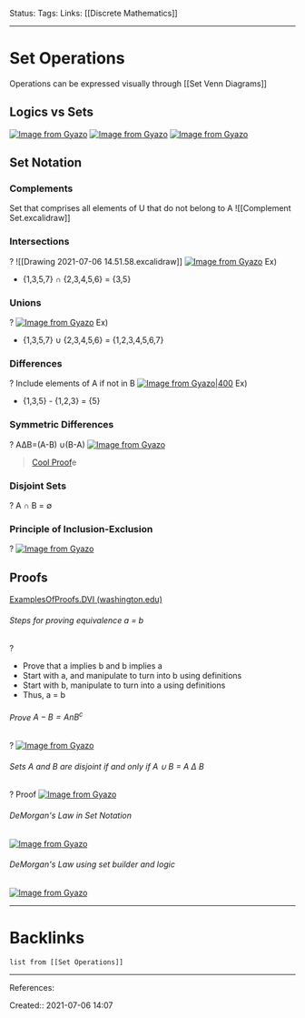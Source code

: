 Status: 
Tags: 
Links: [[Discrete Mathematics]]
___
# Set Operations
Operations can be expressed visually through [[Set Venn Diagrams]]
## Logics vs Sets
[![Image from Gyazo](https://i.gyazo.com/efddbd171315848c725f579e0ec57139.png)](https://gyazo.com/efddbd171315848c725f579e0ec57139)
[![Image from Gyazo](https://i.gyazo.com/6ebf6abdbdeef51a734ca88d3da3b076.png)](https://gyazo.com/6ebf6abdbdeef51a734ca88d3da3b076)
[![Image from Gyazo](https://i.gyazo.com/451630c8c3871a8abef4f2f8b6405966.png)](https://gyazo.com/451630c8c3871a8abef4f2f8b6405966)

## Set Notation
### Complements

Set that comprises all elements of U that do not belong to A
![[Complement Set.excalidraw]]

### Intersections
?
![[Drawing 2021-07-06 14.51.58.excalidraw]]
[![Image from Gyazo](https://i.gyazo.com/34c9c29c32224c64a3ff75d0c26ce97b.png)](https://gyazo.com/34c9c29c32224c64a3ff75d0c26ce97b)
Ex)
- {1,3,5,7} ∩ {2,3,4,5,6} = {3,5}

### Unions
?
[![Image from Gyazo](https://i.gyazo.com/4b2a2f239ba60d1dca0c53d0e7fe67cb.png)](https://gyazo.com/4b2a2f239ba60d1dca0c53d0e7fe67cb)
Ex)
- {1,3,5,7} ∪ {2,3,4,5,6} = {1,2,3,4,5,6,7}

### Differences
?
Include elements of A if not in B
[![Image from Gyazo|400](https://i.gyazo.com/494586dbc42e30d8848b421ec298c418.png)](https://gyazo.com/494586dbc42e30d8848b421ec298c418)
Ex)
- {1,3,5} - {1,2,3} = {5}

### Symmetric Differences
?
A∆B=(A-B) ∪(B-A)
[![Image from Gyazo](https://i.gyazo.com/1d0db63be2e1f0ea3d588888649f5b1c.png)](https://gyazo.com/1d0db63be2e1f0ea3d588888649f5b1c)
> [Cool Proof](https://youtu.be/-KQpyuaPs-E)e


### Disjoint Sets
?
A ∩ B = ∅

### Principle of Inclusion-Exclusion
?
[![Image from Gyazo](https://i.gyazo.com/d07c81496d8763f4d4a0fcbcea038572.png)](https://gyazo.com/d07c81496d8763f4d4a0fcbcea038572)
## Proofs
[ExamplesOfProofs.DVI (washington.edu)](https://sites.math.washington.edu/~aloveles/Math300Summer2011/ExamplesOfProofs.pdf)

###### Steps for proving equivalence a = b
?
- Prove that a implies b and b implies a
- Start with a, and manipulate to turn into b using definitions
- Start with b, manipulate to turn into a using definitions
- Thus, a = b


###### Prove $A - B = A n B^c$
?
[![Image from Gyazo](https://i.gyazo.com/a6a72e9a95343f54a3ea22c5ef7995d5.png)](https://gyazo.com/a6a72e9a95343f54a3ea22c5ef7995d5)
###### Sets A and B are disjoint if and only if A ∪ B = A ∆ B
?
Proof
[![Image from Gyazo](https://i.gyazo.com/529cbe6007646a90998df5aafbab80d5.png)](https://gyazo.com/529cbe6007646a90998df5aafbab80d5)
###### DeMorgan's Law in Set Notation
[![Image from Gyazo](https://i.gyazo.com/f664a62cdc227d9736eb0d64b1315a00.png)](https://gyazo.com/f664a62cdc227d9736eb0d64b1315a00)
###### DeMorgan's Law using set builder and logic
[![Image from Gyazo](https://i.gyazo.com/733372a34a2aea42d721579fdceda4e3.png)](https://gyazo.com/733372a34a2aea42d721579fdceda4e3)
___
# Backlinks
```dataview
list from [[Set Operations]]
```
___
References: 

Created:: 2021-07-06 14:07
